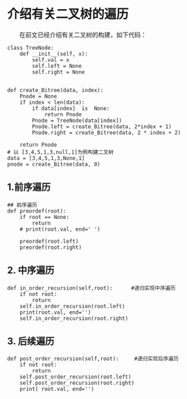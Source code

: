 # 介绍有关二叉树的遍历


&emsp;&emsp;在前文已经介绍有关二叉树的构建，如下代码：

    class TreeNode:
        def __init__(self, x):
            self.val = x
            self.left = None
            self.right = None


    def create_Bitree(data, index):
        Pnode = None
        if index < len(data):
            if data[index]  is  None:
                return Pnode
            Pnode = TreeNode(data[index])
            Pnode.left = create_Bitree(data, 2*index + 1)
            Pnode.right = create_Bitree(data, 2 * index + 2)

        return Pnode
    # 以 [3,4,5,1,3,null,1]为例构建二叉树
    data = [3,4,5,1,3,None,1]
    pnode = create_Bitree(data, 0)
    
## 1.前序遍历

    ## 前序遍历
    def preordef(root):
        if root == None:
            return
        # print(root.val, end=' ')

        preordef(root.left)
        preordef(root.right)

## 2. 中序遍历

    def in_order_recursion(self,root):      #递归实现中序遍历
        if not root:
            return
        self.in_order_recursion(root.left)
        print(root.val, end='')
        self.in_order_recursion(root.right)

## 3. 后续遍历

    def post_order_recursion(self,root):     #递归实现后序遍历
        if not root:
            return
        self.post_order_recursion(root.left)
        self.post_order_recursion(root.right)
        print( root.val, end='')


